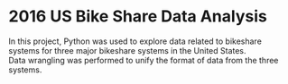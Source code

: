 # 2016 US Bike Share Data Analysis

In this project, Python was used to explore data related to bikeshare systems for three major bikeshare systems in the United States. <br>
Data wrangling was performed to unify the format of data from the three systems.